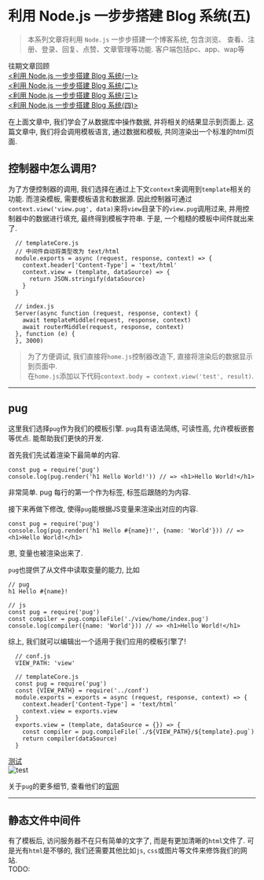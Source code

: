 # 利用 Node.js 一步步搭建 Blog 系统(五)

> 本系列文章将利用 `Node.js` 一步步搭建一个博客系统, 包含浏览、 查看、注册、登录、回复、点赞、文章管理等功能. 客户端包括pc、app、wap等

往期文章回顾  
[<利用 Node.js 一步步搭建 Blog 系统(一)>](https://github.com/xiaoyueguang/blog/blob/master/docs/1.md)  
[<利用 Node.js 一步步搭建 Blog 系统(二)>](https://github.com/xiaoyueguang/blog/blob/master/docs/2.md)  
[<利用 Node.js 一步步搭建 Blog 系统(三)>](https://github.com/xiaoyueguang/blog/blob/master/docs/3.md)  
[<利用 Node.js 一步步搭建 Blog 系统(四)>](https://github.com/xiaoyueguang/blog/blob/master/docs/4.md)  

在上面文章中, 我们学会了从数据库中操作数据, 并将相关的结果显示到页面上. 这篇文章中, 我们将会调用模板语言, 通过数据和模板, 共同渲染出一个标准的html页面.

## 控制器中怎么调用?
为了方便控制器的调用, 我们选择在通过上下文`context`来调用到`template`相关的功能. 而渲染模板, 需要模板语言和数据源. 因此控制器可通过`context.view('view.pug', data)`来将`view`目录下的`view.pug`调用过来, 并用控制器中的数据进行填充, 最终得到模板字符串. 于是, 一个粗糙的模板中间件就出来了.
```
  // templateCore.js
  // 中间件自动将类型改为 text/html
  module.exports = async (request, response, context) => {
    context.header['Content-Type'] = 'text/html'
    context.view = (template, dataSource) => {
      return JSON.stringify(dataSource)
    }
  }

  // index.js
  Server(async function (request, response, context) {
    await templateMiddle(request, response, context)
    await routerMiddle(request, response, context)
  }, function (e) {
  }, 3000)
```

> 为了方便调试, 我们直接将`home.js`控制器改造下, 直接将渲染后的数据显示到页面中.  
> 在`home.js`添加以下代码`context.body = context.view('test', result)`.
***
## pug
这里我们选择`pug`作为我们的模板引擎. `pug`具有语法简练, 可读性高, 允许模板嵌套等优点. 能帮助我们更快的开发.

首先我们先试着渲染下最简单的内容.
```
const pug = require('pug')
console.log(pug.render('h1 Hello World!')) // => <h1>Hello World!</h1>
```
非常简单. pug 每行的第一个作为标签, 标签后跟随的为内容.

接下来再做下修改, 使得`pug`能根据JS变量来渲染出对应的内容.
```
const pug = require('pug')
console.log(pug.render('h1 Hello #{name}!', {name: 'World'})) // => <h1>Hello World!</h1>
```
恩, 变量也被渲染出来了.

`pug`也提供了从文件中读取变量的能力, 比如
```
// pug
h1 Hello #{name}!

// js
const pug = require('pug')
const compiler = pug.compileFile('./view/home/index.pug')
console.log(compiler({name: 'World'})) // => <h1>Hello World!</h1>
```

综上, 我们就可以编辑出一个适用于我们应用的模板引擎了!

```
  // conf.js
  VIEW_PATH: 'view'

  // templateCore.js
  const pug = require('pug')
  const {VIEW_PATH} = require('../conf')
  module.exports = exports = async (request, response, context) => {
    context.header['Content-Type'] = 'text/html'
    context.view = exports.view
  }
  exports.view = (template, dataSource = {}) => {
    const compiler = pug.compileFile(`./${VIEW_PATH}/${template}.pug`)
    return compiler(dataSource)
  }
```
[测试](https://github.com/xiaoyueguang/blog/blob/master/server/test/Core/templateCore.test.js)  
![test](http://owx55uruj.bkt.clouddn.com/template-test.png)

关于`pug`的更多细节, 查看他们的[官网](https://pugjs.org)
***

## 静态文件中间件
有了模板后, 访问服务器不在只有简单的文字了, 而是有更加清晰的`html`文件了. 可是光有`html`是不够的, 我们还需要其他比如`js`, `css`或图片等文件来修饰我们的网站.  
TODO:
